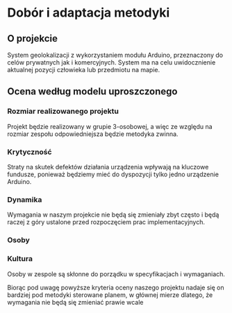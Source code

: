 # Dobór i adaptacja metodyki

## O projekcie

System geolokalizacji z wykorzystaniem modułu Arduino, przeznaczony do celów prywatnych jak i komercyjnych. System ma na celu uwidocznienie aktualnej pozycji człowieka lub przedmiotu na mapie.

## Ocena według modelu uproszczonego

### Rozmiar realizowanego projektu

Projekt będzie realizowany w grupie 3-osobowej, a więc ze względu na rozmiar zespołu odpowiedniejsza będzie metodyka zwinna.

### Krytyczność

Straty na skutek defektów działania urządzenia wpływają na kluczowe fundusze, ponieważ będziemy mieć do dyspozycji tylko jedno urządzenie Arduino.

### Dynamika

Wymagania w naszym projekcie nie będą się zmieniały zbyt często i będą raczej z góry ustalone przed rozpoczęciem prac implementacyjnych.

### Osoby 


### Kultura

Osoby w zespole są skłonne do porządku w specyfikacjach i wymaganiach.



Biorąc pod uwagę powyższe kryteria oceny naszego projektu nadaje się on bardziej pod metodyki sterowane planem, w głównej mierze dlatego, że wymagania nie będą się zmieniać prawie wcale 


<!--stackedit_data:
eyJoaXN0b3J5IjpbLTMxNzg2NjgxLC0xMTY3Nzc2NCwtMTkzNj
c4OTI2Niw5OTk0NTE0LC04NjQzODM3ODJdfQ==
-->
